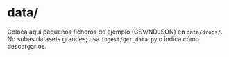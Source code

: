 # data/
Coloca aquí pequeños ficheros de ejemplo (CSV/NDJSON) en `data/drops/`.
No subas datasets grandes; usa `ingest/get_data.py` o indica cómo descargarlos.
